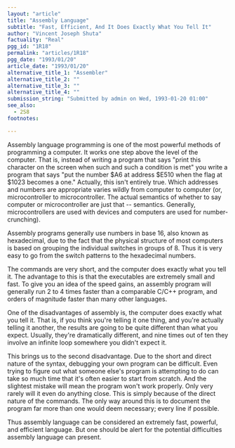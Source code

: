 ```yaml
---
layout: "article"
title: "Assembly Language"
subtitle: "Fast, Efficient, And It Does Exactly What You Tell It"
author: "Vincent Joseph Shuta"
factuality: "Real"
pgg_id: "1R18"
permalink: "articles/1R18"
pgg_date: "1993/01/20"
article_date: "1993/01/20"
alternative_title_1: "Assembler"
alternative_title_2: ""
alternative_title_3: ""
alternative_title_4: ""
submission_string: "Submitted by admin on Wed, 1993-01-20 01:00"
see_also:
  - 2S8
footnotes: 

---
```

<div>
<p>Assembly language programming is one of the most powerful methods of programming a computer. It works one step above the level of the computer. That is, instead of writing a program that says "print this character on the screen when such and such a condition is met" you write a program that says "put the number $A6 at address $E510 when the flag at $1023 becomes a one." Actually, this isn't entirely true. Which addresses and numbers are appropriate varies wildly from computer to computer (or, microcontroller to microcontroller. The actual semantics of whether to say computer or microcontroller are just that -- semantics. Generally, microcontrollers are used with devices and computers are used for number-crunching).</p>
<p>Assembly programs generally use numbers in base 16, also known as hexadecimal, due to the fact that the physical structure of most computers is based on grouping the individual switches in groups of 8. Thus it is very easy to go from the switch patterns to the hexadecimal numbers.</p>
<p>The commands are very short, and the computer does exactly what you tell it. The advantage to this is that the executables are extremely small and fast. To give you an idea of the speed gains, an assembly program will generally run 2 to 4 times faster than a comparable C/C++ program, and orders of magnitude faster than many other languages.</p>
<p>One of the disadvantages of assembly is, the computer does exactly what you tell it. That is, if you think you're telling it one thing, and you're actually telling it another, the results are going to be quite different than what you expect. Usually, they're dramatically different, and nine times out of ten they involve an infinite loop somewhere you didn't expect it.</p>
<p>This brings us to the second disadvantage. Due to the short and direct nature of the syntax, debugging your own program can be difficult. Even trying to figure out what someone else's program is attempting to do can take so much time that it's often easier to start from scratch. And the slightest mistake will mean the program won't work properly. Only very rarely will it even do anything close. This is simply because of the direct nature of the commands. The only way around this is to document the program far more than one would deem necessary; every line if possible.</p>
<p>Thus assembly language can be considered an extremely fast, powerful, and efficient language. But one should be alert for the potential difficulties assembly language can present.</p>
</div>
